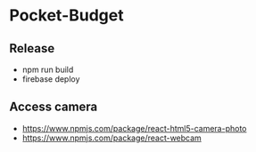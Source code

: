 # Pocket-Budget

## Release
- npm run build
- firebase deploy

## Access camera
- https://www.npmjs.com/package/react-html5-camera-photo
- https://www.npmjs.com/package/react-webcam
